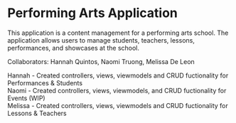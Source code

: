 # Performing Arts Application

This application is a content management for a performing arts school. The application allows users to manage students, teachers, lessons, performances, and showcases at the school.

Collaborators: Hannah Quintos, Naomi Truong, Melissa De Leon

Hannah - Created controllers, views, viewmodels and CRUD fuctionality for Performances & Students
<br>
Naomi - Created controllers, views, viewmodels, and CRUD fuctionality for Events (WIP)
<br>
Melissa - Created controllers, views, viewmodels and CRUD fuctionality for Lessons & Teachers
